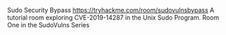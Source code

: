 Sudo Security Bypass
https://tryhackme.com/room/sudovulnsbypass
A tutorial room exploring CVE-2019-14287 in the Unix Sudo Program. Room One in the SudoVulns Series

